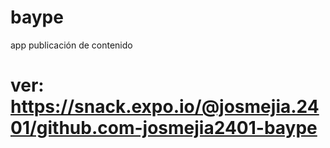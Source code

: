 # baype
app publicación de contenido
# ver: https://snack.expo.io/@josmejia.2401/github.com-josmejia2401-baype